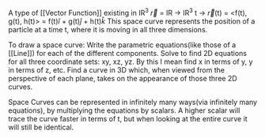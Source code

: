 
A type of [[Vector Function]] existing in IR<sup>3</sup>
$\overrightarrow{r}$ = IR → IR<sup>3</sup>
t → $\overrightarrow{r}$(t) = <f(t), g(t), h(t)> = f(t)$\hat{i}$ + g(t)$\hat{j}$ + h(t)$\hat{k}$
This space curve represents the position of a particle at a time t, where it is moving in all three dimensions.

To draw a space curve: Write the parametric equations(like those of a [[Line]]) for each of the different components.
Solve to find 2D equations for all three coordinate sets: xy, xz, yz. By this I mean find x in terms of y, y in terms of z, etc.
Find a curve in 3D which, when viewed from the perspective of each plane, takes on the appearance of those three 2D curves.

Space Curves can be represented in infinitely many ways(via infinitely many equations), by multiplying the equations by scalars.
A higher scalar will trace the curve faster in terms of t, but when looking at the entire curve it will still be identical.